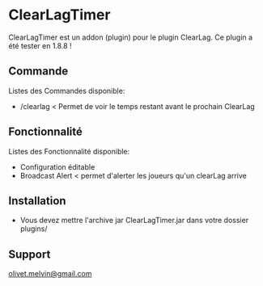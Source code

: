 
# ClearLagTimer

ClearLagTimer est un addon (plugin) pour le plugin ClearLag.
Ce plugin a été tester en 1.8.8 !


## Commande

Listes des Commandes disponible:

- /clearlag < Permet de voir le temps restant avant le prochain ClearLag

## Fonctionnalité
Listes des Fonctionnalité disponible:

- Configuration éditable 
- Broadcast Alert < permet d'alerter les joueurs qu'un clearLag arrive

## Installation

- Vous devez mettre l'archive jar ClearLagTimer.jar dans votre dossier plugins/

## Support

 olivet.melvin@gmail.com

